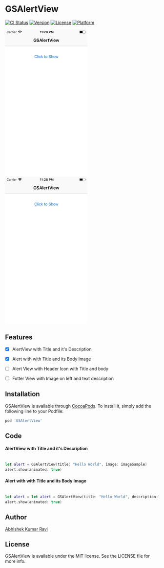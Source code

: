 # GSAlertView

[![CI Status](http://img.shields.io/travis/greenSyntax/GSAlertView.svg?style=flat)](https://travis-ci.org/greenSyntax/GSAlertView)
[![Version](https://img.shields.io/cocoapods/v/GSAlertView.svg?style=flat)](http://cocoapods.org/pods/GSAlertView)
[![License](https://img.shields.io/cocoapods/l/GSAlertView.svg?style=flat)](http://cocoapods.org/pods/GSAlertView)
[![Platform](https://img.shields.io/cocoapods/p/GSAlertView.svg?style=flat)](http://cocoapods.org/pods/GSAlertView)

![Screenshot](screenshot.gif)
![Screenshot](screenshot2.gif)

## Features

- [x] AlertView with Title and it's Description
- [x] Alert with with Title and its Body Image
- [ ] Alert View with Header Icon with Title and body
- [ ] Fotter View with Image on left and text description


## Installation

GSAlertView is available through [CocoaPods](http://cocoapods.org). To install
it, simply add the following line to your Podfile:

```ruby
pod 'GSAlertView'
```

## Code

#### AlertView with Title and it's Description

```swift

let alert = GSAlertView(title: "Hello World", image: imageSample)
alert.show(animated: true)

```

#### Alert with with Title and its Body Image

```swift

let alert = let alert = GSAlertView(title: "Hello World", description:"This is my description")
alert.show(animated: true)

```

## Author

[Abhishek Kumar Ravi](https://greensyntax.co.in)

## License

GSAlertView is available under the MIT license. See the LICENSE file for more info.
